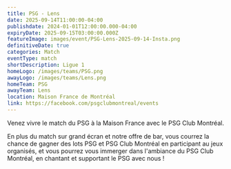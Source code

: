 ```yaml
---
title: PSG - Lens
date: 2025-09-14T11:00:00-04:00
publishdate: 2024-01-01T12:00:00.000-04:00
expiryDate: 2025-09-15T03:00:00.000Z
featureImage: images/event/PSG-Lens-2025-09-14-Insta.png
definitiveDate: true
categories: Match
eventType: match
shortDescription: Ligue 1
homeLogo: /images/teams/PSG.png
awayLogo: /images/teams/Lens.png
homeTeam: PSG
awayTeam: Lens
location: Maison France de Montréal
link: https://facebook.com/psgclubmontreal/events
---
```


Venez vivre le match du PSG à la Maison France avec le PSG Club Montréal.

En plus du match sur grand écran et notre offre de bar, vous courrez la chance de gagner des lots PSG et PSG Club Montréal en participant au jeux organisés, et vous pourrez vous immerger dans l'ambiance du PSG Club Montréal, en chantant et supportant le PSG avec nous !
